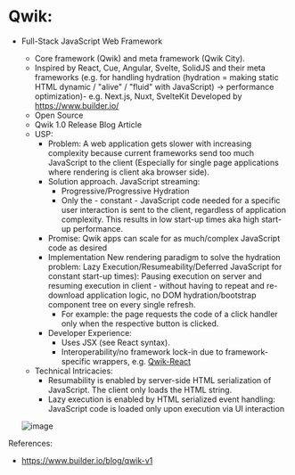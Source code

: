 # Qwik:
- Full-Stack JavaScript Web Framework
    - Core framework (Qwik) and meta framework (Qwik City).
    - Inspired by React, Cue, Angular, Svelte, SolidJS and their meta frameworks (e.g. for handling hydration (hydration = making static HTML dynamic / "alive" / "fluid" with JavaScript) → performance optimization)- e.g. Next.js, Nuxt, SvelteKit 
    Developed by https://www.builder.io/
    - Open Source
    - Qwik 1.0 Release Blog Article
    - USP:
        - Problem: A web application gets slower with increasing complexity because current frameworks send too much JavaScript to the client (Especially for single page applications where rendering is client aka browser side).
        - Solution approach. JavaScript streaming:
            - Progressive/Progressive Hydration
            - Only the - constant - JavaScript code needed for a specific user interaction is sent to the client, regardless of application complexity. This results in low start-up times aka high start-up performance.
        - Promise: Qwik apps can scale for as much/complex JavaScript code as desired
        - Implementation
            New rendering paradigm to solve the hydration problem: Lazy Execution/Resumeability/Deferred JavaScript for constant start-up times): 
            Pausing execution on server and resuming execution in client - without having to repeat and re-download application logic, no DOM hydration/bootstrap component tree on every single refresh.
            - For example: the page requests the code of a click handler only when the respective button is clicked.
        - Developer Experience:
            - Uses JSX (see React syntax).
            - Interoperability/no framework lock-in due to framework-specific wrappers, e.g. [Qwik-React]([https://www.google.com](https://www.builder.io/blog/qwik-v1))
    - Technical Intricacies:
        - Resumability is enabled by server-side HTML serialization of JavaScript. The client only loads the HTML string.
        - Lazy execution is enabled by HTML serialized event handling: JavaScript code is loaded only upon execution via UI interaction

  ![image](https://github.com/18Dominik/qwik/assets/35842490/fe601e58-7c0a-4da4-9805-165742f45d8f)

References:
- https://www.builder.io/blog/qwik-v1
